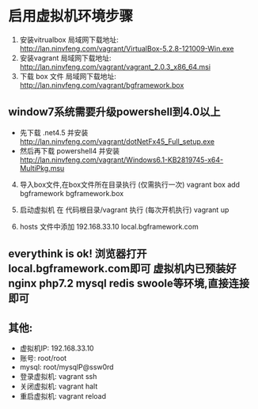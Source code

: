 # 启用虚拟机环境步骤
1. 安装vitrualbox 局域网下载地址: http://lan.ninvfeng.com/vagrant/VirtualBox-5.2.8-121009-Win.exe
2. 安装vagrant    局域网下载地址: http://lan.ninvfeng.com/vagrant/vagrant_2.0.3_x86_64.msi
3. 下载 box 文件  局域网下载地址: http://lan.ninvfeng.com/vagrant/bgframework.box

## window7系统需要升级powershell到4.0以上
   * 先下载 .net4.5 并安装 http://lan.ninvfeng.com/vagrant/dotNetFx45_Full_setup.exe
   * 然后再下载 powershell4 并安装 http://lan.ninvfeng.com/vagrant/Windows6.1-KB2819745-x64-MultiPkg.msu

4. 导入box文件,在box文件所在目录执行 (仅需执行一次)
vagrant box add bgframework bgframework.box

5. 启动虚拟机 在 代码根目录/vagrant 执行 (每次开机执行)
vagrant up

6. hosts 文件中添加 192.168.33.10 local.bgframework.com

## everythink is ok! 浏览器打开local.bgframework.com即可 虚拟机内已预装好nginx php7.2 mysql redis swoole等环境,直接连接即可

## 其他:
* 虚拟机IP: 192.168.33.10
* 账号: root/root
* mysql: root/mysqlP@ssw0rd
* 登录虚拟机: vagrant ssh
* 关闭虚拟机: vagrant halt
* 重启虚拟机: vagrant reload